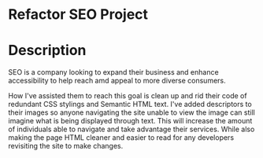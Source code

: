# Refactor SEO Project

# Description

SEO is a company looking to expand their business and enhance accessibility to help reach amd appeal to more diverse consumers.

How I've assisted them to reach this goal is clean up and rid their code of redundant CSS stylings and Semantic HTML text. I've added descriptors to their images so anyone navigating the site unable to view the image can still imagine what is being displayed through text. This will increase the amount of individuals able to navigate and take advantage their services. While also making the page HTML cleaner and easier to read for any developers revisiting the site to make changes.
